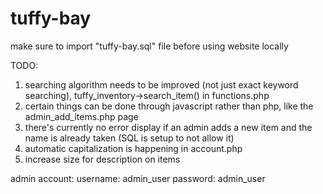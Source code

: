 # tuffy-bay
make sure to import "tuffy-bay.sql" file before using website locally

TODO: 
1. searching algorithm needs to be improved (not just exact keyword searching), tuffy_inventory->search_item() in functions.php
5. certain things can be done through javascript rather than php, like the admin_add_items.php page
6. there's currently no error display if an admin adds a new item and the name is already taken (SQL is setup to not allow it)
8. automatic capitalization is happening in account.php
11. increase size for description on items 



admin account: 
username: admin_user
password: admin_user
